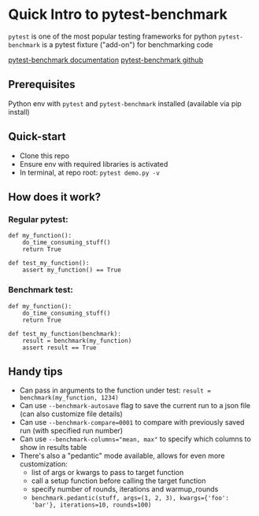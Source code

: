 # Quick Intro to pytest-benchmark

`pytest` is one of the most popular testing frameworks for python
`pytest-benchmark` is a pytest fixture ("add-on") for benchmarking code

[pytest-benchmark documentation](https://pytest-benchmark.readthedocs.io/en/latest/index.html)
[pytest-benchmark github](https://github.com/ionelmc/pytest-benchmark)

## Prerequisites
Python env with `pytest` and `pytest-benchmark` installed (available via pip install)

## Quick-start
- Clone this repo
- Ensure env with required libraries is activated
- In terminal, at repo root: `pytest demo.py -v`


## How does it work?
### Regular pytest:
    def my_function():
        do_time_consuming_stuff()
        return True
        
    def test_my_function():
        assert my_function() == True

### Benchmark test:
    def my_function():
        do_time_consuming_stuff()
        return True
        
    def test_my_function(benchmark):
        result = benchmark(my_function)
        assert result == True

## Handy tips
- Can pass in arguments to the function under test: `result = benchmark(my_function, 1234)`
- Can use `--benchmark-autosave` flag to save the current run to a json file (can also customize file details)
- Can use `--benchmark-compare=0001` to compare with previously saved run (with specified run number)
- Can use `--benchmark-columns="mean, max"` to specify which columns to show in results table
- There's also a "pedantic" mode available, allows for even more customization:
    - list of args or kwargs to pass to target function
    - call a setup function before calling the target function
    - specify number of rounds, iterations and warmup_rounds
    - `benchmark.pedantic(stuff, args=(1, 2, 3), kwargs={'foo': 'bar'}, iterations=10, rounds=100)`